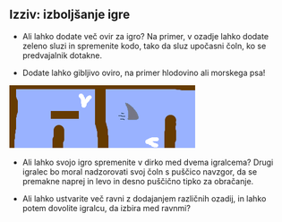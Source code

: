 ## Izziv: izboljšanje igre

- Ali lahko dodate več ovir za igro? Na primer, v ozadje lahko dodate zeleno sluzi in spremenite kodo, tako da sluz upočasni čoln, ko se predvajalnik dotakne.

- Dodate lahko gibljivo oviro, na primer hlodovino ali morskega psa!

![posnetek zaslona](images/boat-obstacles.png)

- Ali lahko svojo igro spremenite v dirko med dvema igralcema? Drugi igralec bo moral nadzorovati svoj čoln s puščico navzgor, da se premakne naprej in levo in desno puščično tipko za obračanje.

- Ali lahko ustvarite več ravni z dodajanjem različnih ozadij, in lahko potem dovolite igralcu, da izbira med ravnmi?